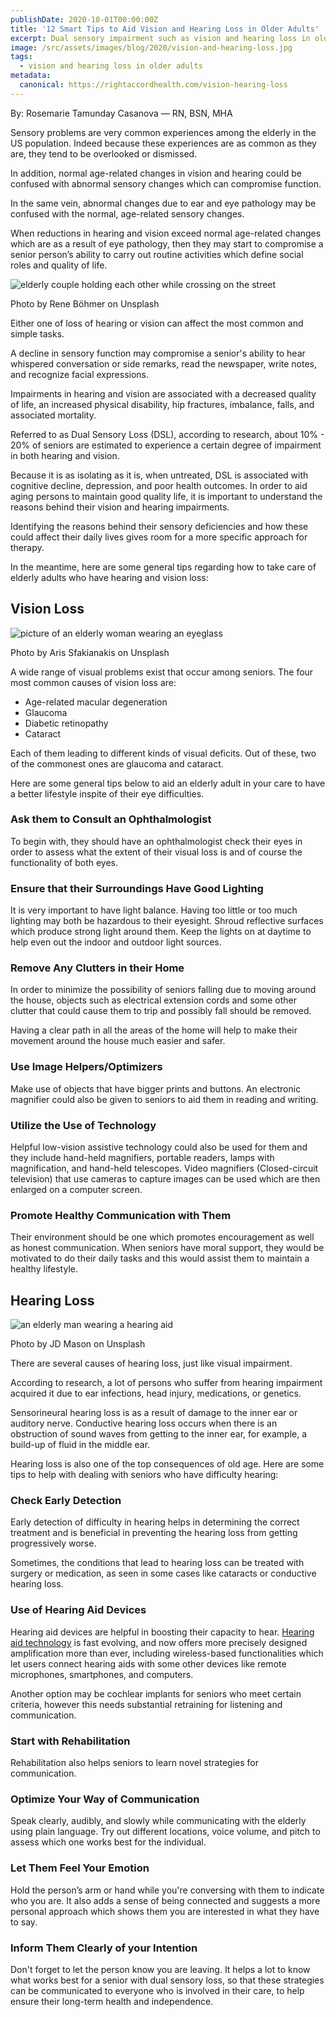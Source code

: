 ```yaml
---
publishDate: 2020-10-01T00:00:00Z
title: '12 Smart Tips to Aid Vision and Hearing Loss in Older Adults'
excerpt: Dual sensory impairment such as vision and hearing loss in older adults truly affects their quality of living. Here are 12 Smart Tips to help them cope with it.
image: /src/assets/images/blog/2020/vision-and-hearing-loss.jpg
tags:
  - vision and hearing loss in older adults
metadata:
  canonical: https://rightaccordhealth.com/vision-hearing-loss
---
```




By: Rosemarie Tamunday Casanova — RN, BSN, MHA


Sensory problems are very common experiences among the elderly in the US population. Indeed because these experiences are as common as they are, they tend to be overlooked or dismissed.

In addition, normal age-related changes in vision and hearing could be confused with abnormal sensory changes which can compromise function.

In the same vein, abnormal changes due to ear and eye pathology may be confused with the normal, age-related sensory changes.

When reductions in hearing and vision exceed normal age-related changes which are as a result of eye pathology, then they may start to compromise a senior person’s ability to carry out routine activities which define social roles and quality of life.

![elderly couple holding each other while crossing on the street](/src/assets/images/blog/2020/rene-bohmer-1oDK5-RMatA-unsplash.jpg)

Photo by Rene Böhmer on Unsplash

Either one of loss of hearing or vision can affect the most common and simple tasks.

A decline in sensory function may compromise a senior's ability to hear whispered conversation or side remarks, read the newspaper, write notes, and recognize facial expressions.

Impairments in hearing and vision are associated with a decreased quality of life, an increased physical disability, hip fractures, imbalance, falls, and associated mortality.

Referred to as Dual Sensory Loss (DSL), according to research, about 10% - 20% of seniors are estimated to experience a certain degree of impairment in both hearing and vision.

Because it is as isolating as it is, when untreated, DSL is associated with cognitive decline, depression, and poor health outcomes. In order to aid aging persons to maintain good quality life, it is important to understand the reasons behind their vision and hearing impairments.

Identifying the reasons behind their sensory deficiencies and how these could affect their daily lives gives room for a more specific approach for therapy.

In the meantime, here are some general tips regarding how to take care of elderly adults who have hearing and vision loss:

Vision Loss
-----------

![picture of an elderly woman wearing an eyeglass](/src/assets/images/blog/2020/aris-sfakianakis-9buzSG97yBQ-unsplash.jpg)

Photo by Aris Sfakianakis on Unsplash

A wide range of visual problems exist that occur among seniors. The four most common causes of vision loss are:

*   Age-related macular degeneration
*   Glaucoma
*   Diabetic retinopathy
*   Cataract

Each of them leading to different kinds of visual deficits. Out of these, two of the commonest ones are glaucoma and cataract.

Here are some general tips below to aid an elderly adult in your care to have a better lifestyle inspite of their eye difficulties.

### Ask them to Consult an Ophthalmologist

To begin with, they should have an ophthalmologist check their eyes in order to assess what the extent of their visual loss is and of course the functionality of both eyes.

### Ensure that their Surroundings Have Good Lighting

It is very important to have light balance. Having too little or too much lighting may both be hazardous to their eyesight. Shroud reflective surfaces which produce strong light around them. Keep the lights on at daytime to help even out the indoor and outdoor light sources.

### Remove Any Clutters in their Home

In order to minimize the possibility of seniors falling due to moving around the house, objects such as electrical extension cords and some other clutter that could cause them to trip and possibly fall should be removed.

Having a clear path in all the areas of the home will help to make their movement around the house much easier and safer.

### Use Image Helpers/Optimizers

Make use of objects that have bigger prints and buttons. An electronic magnifier could also be given to seniors to aid them in reading and writing.

### Utilize the Use of Technology

Helpful low-vision assistive technology could also be used for them and they include hand-held magnifiers, portable readers, lamps with magnification, and hand-held telescopes. Video magnifiers (Closed-circuit television) that use cameras to capture images can be used which are then enlarged on a computer screen.

### Promote Healthy Communication with Them

Their environment should be one which promotes encouragement as well as honest communication. When seniors have moral support, they would be motivated to do their daily tasks and this would assist them to maintain a healthy lifestyle.

Hearing Loss
------------

![an elderly man wearing a hearing aid](/src/assets/images/blog/2020/jd-mason-cKT0oJL9vMI-unsplash.jpg)

Photo by JD Mason on Unsplash

There are several causes of hearing loss, just like visual impairment.

According to research, a lot of persons who suffer from hearing impairment acquired it due to ear infections, head injury, medications, or genetics.

Sensorineural hearing loss is as a result of damage to the inner ear or auditory nerve. Conductive hearing loss occurs when there is an obstruction of sound waves from getting to the inner ear, for example, a build-up of fluid in the middle ear.

Hearing loss is also one of the top consequences of old age. Here are some tips to help with dealing with seniors who have difficulty hearing:

### Check Early Detection

Early detection of difficulty in hearing helps in determining the correct treatment and is beneficial in preventing the hearing loss from getting progressively worse.

Sometimes, the conditions that lead to hearing loss can be treated with surgery or medication, as seen in some cases like cataracts or conductive hearing loss.

### Use of Hearing Aid Devices

Hearing aid devices are helpful in boosting their capacity to hear. [Hearing aid technology](https://rightaccordhealth.com/blog/7-technology-gadgets-elderly-will-enjoy.html) is fast evolving, and now offers more precisely designed amplification more than ever, including wireless-based functionalities which let users connect hearing aids with some other devices like remote microphones, smartphones, and computers.

Another option may be cochlear implants for seniors who meet certain criteria, however this needs substantial retraining for listening and communication.

### Start with Rehabilitation

Rehabilitation also helps seniors to learn novel strategies for communication.

### Optimize Your Way of Communication

Speak clearly, audibly, and slowly while communicating with the elderly using plain language. Try out different locations, voice volume, and pitch to assess which one works best for the individual.

### Let Them Feel Your Emotion

Hold the person’s arm or hand while you're conversing with them to indicate who you are. It also adds a sense of being connected and suggests a more personal approach which shows them you are interested in what they have to say.

### Inform Them Clearly of your Intention

Don't forget to let the person know you are leaving. It helps a lot to know what works best for a senior with dual sensory loss, so that these strategies can be communicated to everyone who is involved in their care, to help ensure their long-term health and independence.